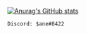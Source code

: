 
[![Anurag's GitHub stats](https://github-readme-stats.vercel.app/api?username=germaanisane)](https://github.com/anuraghazra/github-readme-stats)

```
Discord: $ane#8422
```
